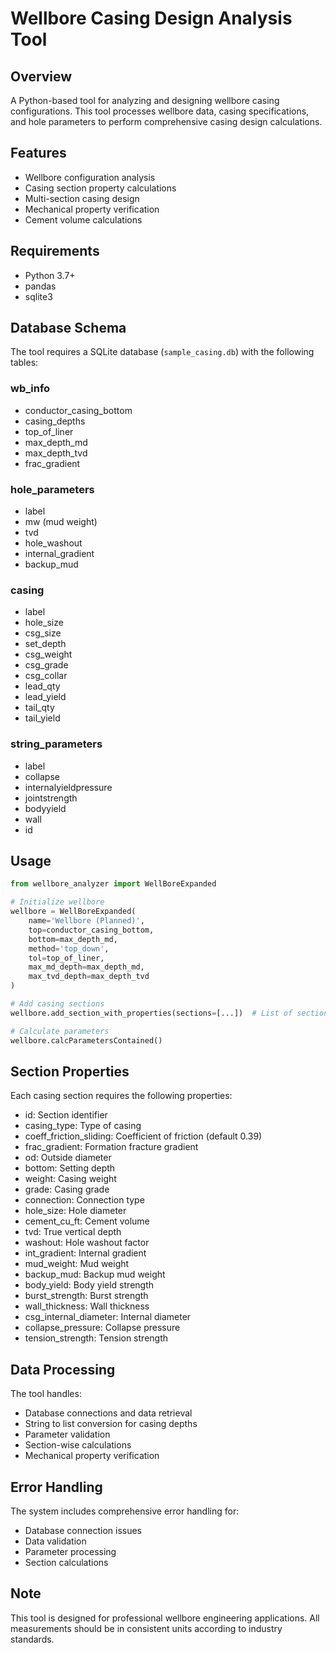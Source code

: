 # Wellbore Casing Design Analysis Tool

## Overview
A Python-based tool for analyzing and designing wellbore casing configurations. This tool processes wellbore data, casing specifications, and hole parameters to perform comprehensive casing design calculations.

## Features
- Wellbore configuration analysis
- Casing section property calculations
- Multi-section casing design
- Mechanical property verification
- Cement volume calculations

## Requirements
- Python 3.7+
- pandas
- sqlite3

## Database Schema
The tool requires a SQLite database (`sample_casing.db`) with the following tables:

### wb_info
- conductor_casing_bottom
- casing_depths
- top_of_liner
- max_depth_md
- max_depth_tvd
- frac_gradient

### hole_parameters
- label
- mw (mud weight)
- tvd
- hole_washout
- internal_gradient
- backup_mud

### casing
- label
- hole_size
- csg_size
- set_depth
- csg_weight
- csg_grade
- csg_collar
- lead_qty
- lead_yield
- tail_qty
- tail_yield

### string_parameters
- label
- collapse
- internalyieldpressure
- jointstrength
- bodyyield
- wall
- id

## Usage

```python
from wellbore_analyzer import WellBoreExpanded

# Initialize wellbore
wellbore = WellBoreExpanded(
    name='Wellbore (Planned)',
    top=conductor_casing_bottom,
    bottom=max_depth_md,
    method='top_down',
    tol=top_of_liner,
    max_md_depth=max_depth_md,
    max_tvd_depth=max_depth_tvd
)

# Add casing sections
wellbore.add_section_with_properties(sections=[...])  # List of section dictionaries

# Calculate parameters
wellbore.calcParametersContained()
```

## Section Properties
Each casing section requires the following properties:
- id: Section identifier
- casing_type: Type of casing
- coeff_friction_sliding: Coefficient of friction (default 0.39)
- frac_gradient: Formation fracture gradient
- od: Outside diameter
- bottom: Setting depth
- weight: Casing weight
- grade: Casing grade
- connection: Connection type
- hole_size: Hole diameter
- cement_cu_ft: Cement volume
- tvd: True vertical depth
- washout: Hole washout factor
- int_gradient: Internal gradient
- mud_weight: Mud weight
- backup_mud: Backup mud weight
- body_yield: Body yield strength
- burst_strength: Burst strength
- wall_thickness: Wall thickness
- csg_internal_diameter: Internal diameter
- collapse_pressure: Collapse pressure
- tension_strength: Tension strength

## Data Processing
The tool handles:
- Database connections and data retrieval
- String to list conversion for casing depths
- Parameter validation
- Section-wise calculations
- Mechanical property verification

## Error Handling
The system includes comprehensive error handling for:
- Database connection issues
- Data validation
- Parameter processing
- Section calculations

## Note
This tool is designed for professional wellbore engineering applications. All measurements should be in consistent units according to industry standards.
